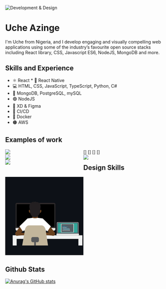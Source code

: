 ![Development & Design](https://tutoring-app.s3.us-east-2.amazonaws.com/GithubBanner.jpg)

# Uche Azinge

I'm Uche from Nigeria, and I develop engaging and visually compelling web applications using some of the industry’s favourite open source stacks including React library, CSS, Javascript ES6, NodeJS, MongoDB and more.

## Skills and Experience

* ⚛ React * 📱 React Native
* 💻 HTML, CSS, JavaScript, TypeScript, Python, C#
* 🌱 MongoDB, PostgreSQL, mySQL
* 🟢 NodeJS
* 🎨 XD & Figma
* 🚄 CI/CD
* 🐳 Docker
* 🟠 AWS




## Examples of work
[<img align="left" src="https://github.com/uchikuch/uchikuch/blob/main/topsettutoring.gif" width="250" />]
[<img align="left" src="https://github.com/uchikuch/uchikuch/blob/main/topsettutoring.gif" width="250" />]
[<img align="left" src="https://github.com/uchikuch/uchikuch/blob/main/topsettutoring.gif" width="250" />]
[<img align="left" src="https://github.com/uchikuch/uchikuch/blob/main/topsettutoring.gif" width="250" />]
<br />
## Design Skills
<img src="https://github.com/uchikuch/uchikuch/blob/main/programmer.gif" width="250" />

## Github Stats
[![Anurag's GitHub stats](https://github-readme-stats.vercel.app/api?username=uchikuch)](https://github.com/anuraghazra/github-readme-stats)
